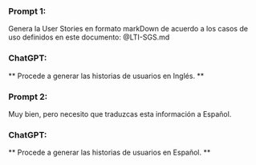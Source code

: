 ### Prompt 1:

Genera la User Stories en formato markDown de acuerdo a los casos de uso definidos en este documento: @LTI-SGS.md

### ChatGPT:

** Procede a generar las historias de usuarios en Inglés. **

### Prompt 2:

Muy bien, pero necesito que traduzcas esta información a Español.

### ChatGPT:

** Procede a generar las historias de usuarios en Español. **


